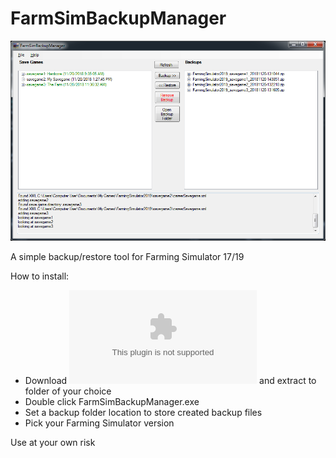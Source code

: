 # FarmSimBackupManager

![screenshot](https://github.com/wriley/FarmSimBackupManager/blob/master/screenshot.png)

A simple backup/restore tool for Farming Simulator 17/19

How to install:
* Download ![FarmSimBackupManager.zip](https://github.com/wriley/FarmSimBackupManager/raw/master/download/FarmSimBackupManager.zip) and extract to folder of your choice
* Double click FarmSimBackupManager.exe
* Set a backup folder location to store created backup files
* Pick your Farming Simulator version

Use at your own risk
